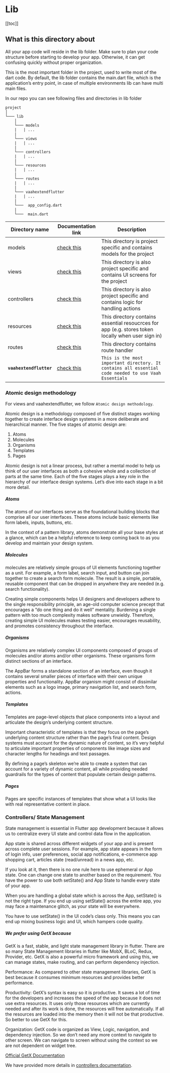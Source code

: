 # Lib

[[toc]]

## What is this directory about

All your app code will reside in the lib folder. Make sure to plan your code structure before starting to develop your app. Otherwise, it can get confusing quickly without proper organization.

This is the most important folder in the project, used to write most of the dart code. By default, the lib folder contains the main.dart file, which is the application’s entry point, in case of multiple environments lib can have multi main files.

In our repo you can see following files and directories in lib folder
```{20}
project
│   
└─── lib
    │
    └─── models
    |   | ...
    |
    └─── views
    |   | ...
    |
    └─── controllers
    |   | ...
    |
    └─── resources
    |   | ...
    |
    └─── routes
    |   | ...
    |
    └─── vaahextendflutter
    |   | ...
    |
    └───  app_config.dart
    |
    └───  main.dart
```

| **Directory name** | **Documentation link** | **Description** |
| --- | --- | --- |
| models | [check this](../lib/models) | This directory is project specific and contains models for the project |
| views | [check this](../lib/views) | This directory is also project specific and contains UI screens for the project |
| controllers | [check this](../lib/controllers) | This directory is also project specific and contains logic for handling actions |
| resources | [check this](../lib/resources) | This directory contains essential resoucrces for app (e.g. stores token locally when user sign in) |
| routes | [check this](../lib/routes/routes) | This directory contains route handler |
| **`vaahextendflutter`** | [check this](../vaahextendflutter) | `This is the most important directory. It contains all essential code needed to use Vaah Essentials` |

### Atomic design methodology

For views and vaahextendflutter, we follow `Atomic design methodology`.

Atomic design is a methodology composed of five distinct stages working together to create interface design systems in a more deliberate and hierarchical manner. The five stages of atomic design are:
1. Atoms
2. Molecules
3. Organisms
4. Templates
5. Pages

Atomic design is not a linear process, but rather a mental model to help us think of our user interfaces as both a cohesive whole and a collection of parts at the same time. Each of the five stages plays a key role in the hierarchy of our interface design systems. Let’s dive into each stage in a bit more detail.

##### Atoms

The atoms of our interfaces serve as the foundational building blocks that comprise all our user interfaces. These atoms include basic elements like form labels, inputs, buttons, etc.

In the context of a pattern library, atoms demonstrate all your base styles at a glance, which can be a helpful reference to keep coming back to as you develop and maintain your design system.

##### Molecules

molecules are relatively simple groups of UI elements functioning together as a unit. For example, a form label, search input, and button can join together to create a search form molecule. The result is a simple, portable, reusable component that can be dropped in anywhere they are needed (e.g. search functionality).

Creating simple components helps UI designers and developers adhere to the single responsibility principle, an age-old computer science precept that encourages a “do one thing and do it well” mentality. Burdening a single pattern with too much complexity makes software unwieldy. Therefore, creating simple UI molecules makes testing easier, encourages reusability, and promotes consistency throughout the interface.

##### Organisms

Organisms are relatively complex UI components composed of groups of molecules and/or atoms and/or other organisms. These organisms form distinct sections of an interface.

The AppBar forms a standalone section of an interface, even though it contains several smaller pieces of interface with their own unique properties and functionality. AppBar organism might consist of dissimilar elements such as a logo image, primary navigation list, and search form, actions.

##### Templates

Templates are page-level objects that place components into a layout and articulate the design’s underlying content structure.

Important characteristic of templates is that they focus on the page’s underlying content structure rather than the page’s final content. Design systems must account for the dynamic nature of content, so it’s very helpful to articulate important properties of components like image sizes and character lengths for headings and text passages.

By defining a page’s skeleton we’re able to create a system that can account for a variety of dynamic content, all while providing needed guardrails for the types of content that populate certain design patterns.

##### Pages

Pages are specific instances of templates that show what a UI looks like with real representative content in place.

### Controllers/ State Management

State management is essential in Flutter app development because it allows us to centralize every UI state and control data flow in the application.

App state is shared across different widgets of your app and is present across complete user sessions. For example, app state appears in the form of login info, user preferences, social app notifications, e-commerce app shopping cart, articles state (read/unread) in a news app, etc.

If you look at it, then there is no one rule here to use ephemeral or App state. One can change one state to another based on the requirement. You have the power to use both setState() and App State to handle every state of your app.

When you are handling a global state which is across the App, setState() is not the right type.
If you end up using setState() across the entire app, you may face a maintenance glitch, as your state will be everywhere.

You have to use setState() in the UI code’s class only. This means you can end up mixing business logic and UI, which hampers code quality.

##### We prefer using GetX because

GetX is a fast, stable, and light state management library in flutter. There are so many State Management libraries in flutter like MobX, BLoC, Redux, Provider, etc. GetX is also a powerful micro framework and using this, we can manage states, make routing, and can perform dependency injection.

Performance: As compared to other state management libraries, GetX is best because it consumes minimum resources and provides better performance.

Productivity: GetX’s syntax is easy so it is productive. It saves a lot of time for the developers and increases the speed of the app because it does not use extra resources. It uses only those resources which are currently needed and after its work is done, the resources will free automatically. If all the resources are loaded into the memory then it will not be that productive. So better to use GetX for this.

Organization: GetX code is organized as View, Logic, navigation, and dependency injection. So we don’t need any more context to navigate to other screen. We can navigate to screen without using the context so we are not dependent on widget tree.

[Official GetX Documentation](https://pub.dev/packages/get)

We have provided more details in [controllers documentation](../lib/controllers).